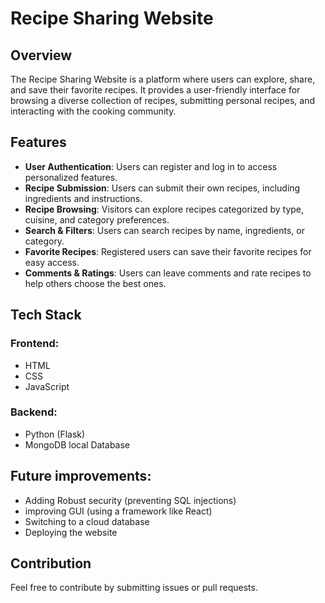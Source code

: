 # Recipe Sharing Website

## Overview
The Recipe Sharing Website is a platform where users can explore, share, and save their favorite recipes. It provides a user-friendly interface for browsing a diverse collection of recipes, submitting personal recipes, and interacting with the cooking community.

## Features
- **User Authentication**: Users can register and log in to access personalized features.
- **Recipe Submission**: Users can submit their own recipes, including ingredients and instructions.
- **Recipe Browsing**: Visitors can explore recipes categorized by type, cuisine, and category preferences.
- **Search & Filters**: Users can search recipes by name, ingredients, or category.
- **Favorite Recipes**: Registered users can save their favorite recipes for easy access.
- **Comments & Ratings**: Users can leave comments and rate recipes to help others choose the best ones.

## Tech Stack
### Frontend:
- HTML
- CSS 
- JavaScript

### Backend:
- Python (Flask)
- MongoDB local Database

## Future improvements:
- Adding Robust security (preventing SQL injections)
- improving GUI (using a framework like React)
- Switching to a cloud database
- Deploying the website

## Contribution
Feel free to contribute by submitting issues or pull requests.


